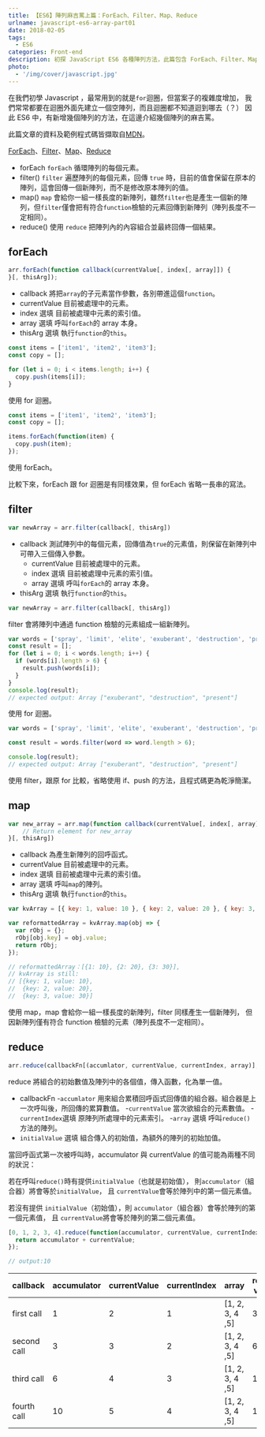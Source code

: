 ```yaml
---
title: 【ES6】陣列麻吉罵上篇：ForEach、Filter、Map、Reduce
urlname: javascript-es6-array-part01
date: 2018-02-05
tags:
  - ES6
categories: Front-end
description: 初探 JavaScript ES6 各種陣列方法，此篇包含 ForEach、Filter、Map、Reduce，以及使用範例及差別。
photo:
  - '/img/cover/javascript.jpg'
---
```


在我們初學 Javascript ，最常用到的就是`for`迴圈，但當案子的複雜度增加，
我們常常都要在迴圈外面先建立一個空陣列，而且迴圈都不知道迴到哪去（？）
因此 ES6 中，有新增幾個陣列的方法，在這邊介紹幾個陣列的麻吉罵。

此篇文章的資料及範例程式碼皆擷取自[MDN](https://developer.mozilla.org/zh-TW/)。

[ForEach](https://developer.mozilla.org/zh-TW/docs/Web/JavaScript/Reference/Global_Objects/Array/forEach)、[Filter](https://developer.mozilla.org/zh-TW/docs/Web/JavaScript/Reference/Global_Objects/Array/filter)、[Map](https://developer.mozilla.org/en-US/docs/Web/JavaScript/Reference/Global_Objects/Array/map)、[Reduce](https://developer.mozilla.org/zh-TW/docs/Web/JavaScript/Reference/Global_Objects/Array/Reduce)

<!-- more -->

- forEach
  `forEach` 循環陣列的每個元素。
- filter()
  `filter` 遍歷陣列的每個元素，回傳 `true` 時，目前的值會保留在原本的陣列，這會回傳一個新陣列，而不是修改原本陣列的值。
- map()
  `map` 會給你一組一樣長度的新陣列，雖然`filter`也是產生一個新的陣列，但`filter`僅會把有符合`function`檢驗的元素回傳到新陣列（陣列長度不一定相同）。
- reduce()
  使用 `reduce` 把陣列內的內容組合並最終回傳一個結果。

## forEach

```js
arr.forEach(function callback(currentValue[, index[, array]]) {
}[, thisArg]);
```

- callback
  將把`array`的子元素當作參數，各別帶進這個`function`。
- currentValue
  目前被處理中的元素。
- index 選填
  目前被處理中元素的索引值。
- array 選填
  呼叫`forEach`的 array 本身。
- thisArg 選填
  執行`function`的`this`。

```js
const items = ['item1', 'item2', 'item3'];
const copy = [];

for (let i = 0; i < items.length; i++) {
  copy.push(items[i]);
}
```

使用 for 迴圈。

```js
const items = ['item1', 'item2', 'item3'];
const copy = [];

items.forEach(function(item) {
  copy.push(item);
});
```

使用 forEach。

比較下來，forEach 跟 for 迴圈是有同樣效果，但 forEach 省略一長串的寫法。

## filter

```js
var newArray = arr.filter(callback[, thisArg])
```

- callback
  測試陣列中的每個元素，回傳值為`true`的元素值，則保留在新陣列中可帶入三個傳入參數。
  - currentValue
    目前被處理中的元素。
  - index 選填
    目前被處理中元素的索引值。
  - array 選填
    呼叫`forEach`的 array 本身。
- thisArg 選填
  執行`function`的`this`。

```js
var newArray = arr.filter(callback[, thisArg])
```

filter 會將陣列中通過 function 檢驗的元素組成一組新陣列。

```js
var words = ['spray', 'limit', 'elite', 'exuberant', 'destruction', 'present'];
const result = [];
for (let i = 0; i < words.length; i++) {
  if (words[i].length > 6) {
    result.push(words[i]);
  }
}
console.log(result);
// expected output: Array ["exuberant", "destruction", "present"]
```

使用 for 迴圈。

```js
var words = ['spray', 'limit', 'elite', 'exuberant', 'destruction', 'present'];

const result = words.filter(word => word.length > 6);

console.log(result);
// expected output: Array ["exuberant", "destruction", "present"]
```

使用 filter，跟原 for 比較，省略使用 if、push 的方法，且程式碼更為乾淨簡潔。

## map

```js
var new_array = arr.map(function callback(currentValue[, index[, array]]) {
    // Return element for new_array
}[, thisArg])
```

- callback
  為產生新陣列的回呼函式。
- currentValue
  目前被處理中的元素。
- index 選填
  目前被處理中元素的索引值。
- array 選填
  呼叫`map`的陣列。
- thisArg 選填
  執行`function`的`this`。

```js
var kvArray = [{ key: 1, value: 10 }, { key: 2, value: 20 }, { key: 3, value: 30 }];

var reformattedArray = kvArray.map(obj => {
  var rObj = {};
  rObj[obj.key] = obj.value;
  return rObj;
});

// reformattedArray：[{1: 10}, {2: 20}, {3: 30}],
// kvArray is still:
// [{key: 1, value: 10},
//  {key: 2, value: 20},
//  {key: 3, value: 30}]
```

使用 map，map 會給你一組一樣長度的新陣列，filter 同樣產生一個新陣列，
但因新陣列僅有符合 function 檢驗的元素（陣列長度不一定相同）。

## reduce

```js
arr.reduce(callbackFn[(accumlator, currentValue, currentIndex, array)], initialValue);
```

reduce 將組合的初始數值及陣列中的各個值，傳入函數，化為單一值。

- callbackFn -`accumlator`
  用來組合累積回呼函式回傳值的組合器。組合器是上一次呼叫後，所回傳的累算數值。 -`currentValue`
  當次欲組合的元素數值。 -`currentIndex`選填
  原陣列所處理中的元素索引。 -`array` 選填
  呼叫`reduce()`方法的陣列。
- `initialValue` 選填
  組合傳入的初始值，為額外的陣列的初始加值。

當回呼函式第一次被呼叫時，accumulator 與 currentValue 的值可能為兩種不同的狀況：

若在呼叫`reduce()`時有提供`initialValue`（也就是初始值），
則`accumulator`（組合器）將會等於`initialValue`，
且 `currentValue`會等於陣列中的第一個元素值。

若沒有提供 `initialValue`（初始值），則 `accumulator`（組合器）會等於陣列的第一個元素值，
且 `currentValue`將會等於陣列的第二個元素值。

```js
[0, 1, 2, 3, 4].reduce(function(accumulator, currentValue, currentIndex, array) {
  return accumulator + currentValue;
});

// output:10
```

| callback    | accumulator | currentValue | currentIndex | array           | return value |
| ----------- | ----------- | ------------ | ------------ | --------------- | ------------ |
| first call  | 1           | 2            | 1            | [1, 2, 3, 4 ,5] | 3            |
| second call | 3           | 3            | 2            | [1, 2, 3, 4 ,5] | 6            |
| third call  | 6           | 4            | 3            | [1, 2, 3, 4 ,5] | 10           |
| fourth call | 10          | 5            | 4            | [1, 2, 3, 4 ,5] | 15           |
